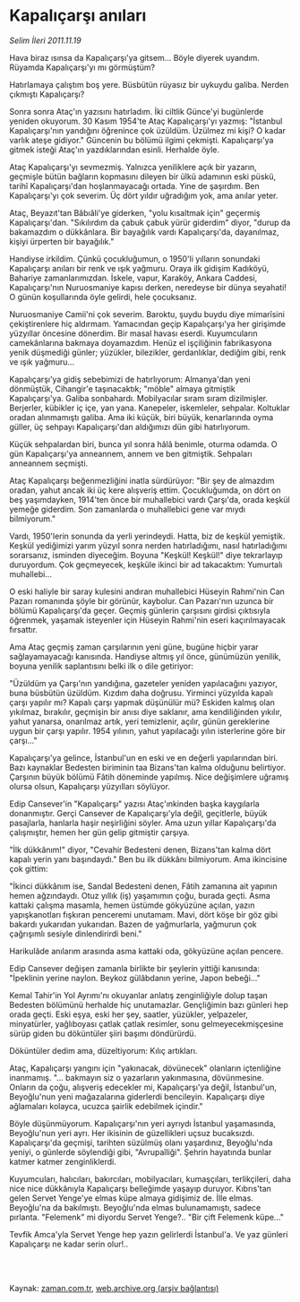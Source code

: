 # Kapalıçarşı anıları

*Selim İleri 2011.11.19*

<td class="columnist-detail">
<p>Hava biraz ısınsa da Kapalıçarşı'ya gitsem... Böyle diyerek uyandım. Rüyamda Kapalıçarşı'yı mı görmüştüm?</p>
<p>
<div id="haberMetinDiv">
<p>Hatırlamaya çalıştım boş yere. Büsbütün rüyasız bir uykuydu galiba. Nerden çıkmıştı Kapalıçarşı?
<p>Sonra sonra Ataç'ın yazısını hatırladım. İki ciltlik Günce'yi bugünlerde yeniden okuyorum. 30 Kasım 1954'te Ataç Kapalıçarşı'yı yazmış: "İstanbul Kapalıçarşı'nın yandığını öğrenince çok üzüldüm. Üzülmez mi kişi? O kadar varlık ateşe gidiyor." Güncenin bu bölümü ilgimi çekmişti. Kapalıçarşı'ya gitmek isteği Ataç'ın yazdıklarından esinli. Herhalde öyle.
<p>Ataç Kapalıçarşı'yı sevmezmiş. Yalnızca yeniliklere açık bir yazarın, geçmişle bütün bağların kopmasını dileyen bir ülkü adamının eski püskü, tarihî Kapalıçarşı'dan hoşlanmayacağı ortada. Yine de şaşırdım. Ben Kapalıçarşı'yı çok severim. Üç dört yıldır uğradığım yok, ama anılar yeter.
<p>Ataç, Beyazıt'tan Bâbıâli'ye giderken, "yolu kısaltmak için" geçermiş Kapalıçarşı'dan. "Sıkılırdım da çabuk çabuk yürür giderdim" diyor, "durup da bakamazdım o dükkânlara. Bir bayağılık vardı Kapalıçarşı'da, dayanılmaz, kişiyi ürperten bir bayağılık."
<p>Handiyse irkildim. Çünkü çocukluğumun, o 1950'li yılların sonundaki Kapalıçarşı anıları bir renk ve ışık yağmuru. Oraya ilk gidişim Kadıköyü, Bahariye zamanlarımızdan. İskele, vapur, Karaköy, Ankara Caddesi, Kapalıçarşı'nın Nuruosmaniye kapısı derken, neredeyse bir dünya seyahati! O günün koşullarında öyle gelirdi, hele çocuksanız.
<p>Nuruosmaniye Camii'ni çok severim. Baroktu, şuydu buydu diye mimarîsini çekiştirenlere hiç aldırmam. Yamacından geçip Kapalıçarşı'ya her girişimde yüzyıllar öncesine dönerdim. Bir masal havası eserdi. Kuyumcuların camekânlarına bakmaya doyamazdım. Henüz el işçiliğinin fabrikasyona yenik düşmediği günler; yüzükler, bilezikler, gerdanlıklar, dediğim gibi, renk ve ışık yağmuru...
<p>Kapalıçarşı'ya gidiş sebebimizi de hatırlıyorum: Almanya'dan yeni dönmüştük, Cihangir'e taşınacaktık; "möble" almaya gitmiştik Kapalıçarşı'ya. Galiba sonbahardı. Mobilyacılar sıram sıram dizilmişler. Berjerler, kübikler iç içe, yan yana. Kanepeler, iskemleler, sehpalar. Koltuklar oradan alınmamıştı galiba. Ama iki küçük, biri büyük, kenarlarında oyma güller, üç sehpayı Kapalıçarşı'dan aldığımızı dün gibi hatırlıyorum.
<p>Küçük sehpalardan biri, bunca yıl sonra hâlâ benimle, oturma odamda. O gün Kapalıçarşı'ya anneannem, annem ve ben gitmiştik. Sehpaları anneannem seçmişti.
<p>Ataç Kapalıçarşı beğenmezliğini inatla sürdürüyor: "Bir şey de almazdım oradan, yahut ancak iki üç kere alışveriş ettim. Çocukluğumda, on dört on beş yaşımdayken, 1914'ten önce bir muhallebici vardı Çarşı'da, orada keşkül yemeğe giderdim. Son zamanlarda o muhallebici gene var mıydı bilmiyorum."
<p>Vardı, 1950'lerin sonunda da yerli yerindeydi. Hatta, biz de keşkül yemiştik. Keşkül yediğimizi yarım yüzyıl sonra nerden hatırladığımı, nasıl hatırladığımı sorarsanız, isminden diyeceğim. Boyuna "Keşkül! Keşkül!" diye tekrarlayıp duruyordum. Çok geçmeyecek, keşküle ikinci bir ad takacaktım: Yumurtalı muhallebi...
<p>O eski haliyle bir saray kulesini andıran muhallebici Hüseyin Rahmi'nin Can Pazarı romanında şöyle bir görünür, kaybolur. Can Pazarı'nın uzunca bir bölümü Kapalıçarşı'da geçer. Geçmiş günlerin çarşısını girdisi çıktısıyla öğrenmek, yaşamak isteyenler için Hüseyin Rahmi'nin eseri kaçırılmayacak fırsattır.
<p>Ama Ataç geçmiş zaman çarşılarının yeni güne, bugüne hiçbir yarar sağlayamayacağı kanısında. Handiyse altmış yıl önce, günümüzün yenilik, boyuna yenilik saplantısını belki ilk o dile getiriyor:
<p>"Üzüldüm ya Çarşı'nın yandığına, gazeteler yeniden yapılacağını yazıyor, buna büsbütün üzüldüm. Kızdım daha doğrusu. Yirminci yüzyılda kapalı çarşı yapılır mı? Kapalı çarşı yapmak düşünülür mü? Eskiden kalmış olan yıkılmaz, bırakılır, geçmişin bir anısı diye saklanır, ama kendiliğinden yıkılır, yahut yanarsa, onarılmaz artık, yeri temizlenir, açılır, günün gereklerine uygun bir çarşı yapılır. 1954 yılının, yahut yapılacağı yılın isterlerine göre bir çarşı..."
<p>Kapalıçarşı'ya gelince, İstanbul'un en eski ve en değerli yapılarından biri. Bazı kaynaklar Bedesten biriminin taa Bizans'tan kalma olduğunu belirtiyor. Çarşının büyük bölümü Fâtih döneminde yapılmış. Nice değişimlere uğramış olursa olsun, Kapalıçarşı yüzyılları söylüyor.
<p>Edip Cansever'in "Kapalıçarşı" yazısı Ataç'ınkinden başka kaygılarla donanmıştır. Gerçi Cansever de Kapalıçarşı'yla değil, geçitlerle, büyük pasajlarla, hanlarla haşir neşirliğini söyler. Ama uzun yıllar Kapalıçarşı'da çalışmıştır, hemen her gün gelip gitmiştir çarşıya.
<p>"İlk dükkânım!" diyor, "Cevahir Bedesteni denen, Bizans'tan kalma dört kapalı yerin yanı başındaydı." Ben bu ilk dükkânı bilmiyorum. Ama ikincisine çok gittim:
<p>"İkinci dükkânım ise, Sandal Bedesteni denen, Fâtih zamanına ait yapının hemen ağzındaydı. Otuz yıllık (iş) yaşamımın çoğu, burada geçti. Asma kattaki çalışma masamla, hemen üstümde gökyüzüne açılan, yazın yapışkanotları fışkıran penceremi unutamam. Mavi, dört köşe bir göz gibi bakardı yukarıdan yukarıdan. Bazen de yağmurlarla, yağmurun çok çağrışımlı sesiyle dinlendirirdi beni."
<p>Harikulâde anılarım arasında asma kattaki oda, gökyüzüne açılan pencere.
<p>Edip Cansever değişen zamanla birlikte bir şeylerin yittiği kanısında: "İpeklinin yerine naylon. Beykoz gülâbdanın yerine, Japon bebeği..."
<p>Kemal Tahir'in Yol Ayrımı'nı okuyanlar anlatış zenginliğiyle dolup taşan Bedesten bölümünü herhalde hiç unutamazlar. Gençliğimin bazı günleri hep orada geçti. Eski eşya, eski her şey, saatler, yüzükler, yelpazeler, minyatürler, yağlıboyası çatlak çatlak resimler, sonu gelmeyecekmişçesine sürüp giden bu döküntüler şiiri başımı döndürürdü.
<p>Döküntüler dedim ama, düzeltiyorum: Kılıç artıkları.
<p>Ataç, Kapalıçarşı yangını için "yakınacak, dövünecek" olanların içtenliğine inanmamış. "... bakmayın siz o yazarların yakınmasına, dövünmesine. Onların da çoğu, alışveriş edecekler mi, Kapalıçarşı'ya değil, İstanbul'un, Beyoğlu'nun yeni mağazalarına giderlerdi bencileyin. Kapalıçarşı diye ağlamaları kolayca, ucuzca şairlik edebilmek içindir."
<p>Böyle düşünmüyorum. Kapalıçarşı'nın yeri ayrıydı İstanbul yaşamasında, Beyoğlu'nun yeri ayrı. Her ikisinin de güzellikleri uçsuz bucaksızdı. Kapalıçarşı'da geçmişi, tarihten süzülmüş olanı yaşardınız, Beyoğlu'nda yeniyi, o günlerde söylendiği gibi, "Avrupaîliği". Şehrin hayatında bunlar katmer katmer zenginliklerdi.
<p>Kuyumcuları, halıcıları, bakırcıları, mobilyacıları, kumaşçıları, terlikçileri, daha nice nice dükkânıyla Kapalıçarşı belleğimde yaşayıp duruyor. Kıbrıs'tan gelen Servet Yenge'ye elmas küpe almaya gidişimiz de. İlle elmas. Beyoğlu'na da bakılmıştı. Beyoğlu'nda elmas bulunamamıştı, sadece pırlanta. "Felemenk" mi diyordu Servet Yenge?.. "Bir çift Felemenk küpe..."
<p>Tevfik Amca'yla Servet Yenge hep yazın gelirlerdi İstanbul'a. Ve yaz günleri Kapalıçarşı ne kadar serin olur!.. </p></p></p></p></p></p></p></p></p></p></p></p></p></p></p></p></p></p></p></p></p></p></p></p></p></div>
</p>


<p><br>
		 </br></p></td>

Kaynak: [zaman.com.tr](http://zaman.com.tr/yazar.do?yazino=1203641), [web.archive.org (arşiv bağlantısı)](http://web.archive.org/web/20111130093927/http://www.zaman.com.tr:80/yazar.do?yazino=1203641)
